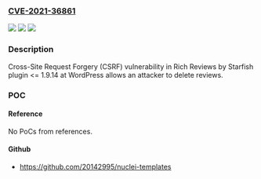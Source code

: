 ### [CVE-2021-36861](https://cve.mitre.org/cgi-bin/cvename.cgi?name=CVE-2021-36861)
![](https://img.shields.io/static/v1?label=Product&message=Rich%20Reviews%20by%20Starfish%20(WordPress%20plugin)&color=blue)
![](https://img.shields.io/static/v1?label=Version&message=%3C%3D%201.9.14%3C%3D%201.9.14%20&color=brighgreen)
![](https://img.shields.io/static/v1?label=Vulnerability&message=CWE-352%20Cross-Site%20Request%20Forgery%20(CSRF)&color=brighgreen)

### Description

Cross-Site Request Forgery (CSRF) vulnerability in Rich Reviews by Starfish plugin <= 1.9.14 at WordPress allows an attacker to delete reviews.

### POC

#### Reference
No PoCs from references.

#### Github
- https://github.com/20142995/nuclei-templates

